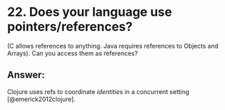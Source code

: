# 22. Does your language use pointers/references? 

(C allows references to anything. Java requires references to Objects and Arrays). Can you access them as references?

## Answer:


Clojure uses refs to coordinate _identities_ in a concurrent setting [@emerick2012clojure].


